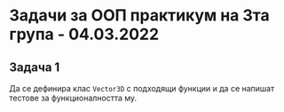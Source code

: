 # Задачи за ООП практикум на 3та група - 04.03.2022

## Задача 1
Да се дефинира клас `Vector3D` с подходящи функции и да се напишат тестове за функционалността му.